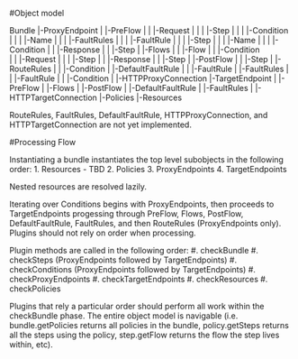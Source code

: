#Object model

Bundle
	|-ProxyEndpoint
	|	|-PreFlow
	|	|	|-Request
	|	|	|	|-Step
	|	|	|		|-Condition
	|	|	|		|-Name
	|	|	|		|-FaultRules
	|	|	|			|-FaultRule
	|	|	|				|-Step
	|	|	|					|-Name
	|	|	|					|-Condition
	|	|	|-Response
	|	|		|-Step
	|	|-Flows
	|	|	|-Flow
	|	|		|-Condition		
	|	|		|-Request
	|	|		|	|-Step
	|	|		|-Response
	|	|			|-Step
	|	|-PostFlow
	|	|	|-Step
	|	|-RouteRules
	|	|	|-Condition
	|	|-DefaultFaultRule
	|	|	|-FaultRule
	|	|-FaultRules
	|	|	|-FaultRule
	|	|		|-Condition
	|	|-HTTPProxyConnection
	|-TargetEndpoint
	|	|-PreFlow
	|	|-Flows
	|	|-PostFlow
	|	|-DefaultFaultRule
	|	|-FaultRules
	|	|-HTTPTargetConnection
	|-Policies
	|-Resources

RouteRules, FaultRules, DefaultFaultRule, HTTPProxyConnection, and HTTPTargetConnection are not yet implemented. 

#Processing Flow

Instantiating a bundle instantiates the top level subobjects in the following order:
	1. Resources - TBD
	2. Policies
	3. ProxyEndpoints
	4. TargetEndpoints

Nested resources are resolved lazily.

Iterating over Conditions begins with ProxyEndpoints, then proceeds to TargetEndpoints progessing through PreFlow, Flows, PostFlow, DefaultFaultRule, FaultRules, and then RouteRules (ProxyEndpoints only). Plugins should not rely on order when processing.

Plugin methods are called in the following order:
	#. checkBundle
	#. checkSteps (ProxyEndpoints followed by TargetEndpoints)
	#. checkConditions (ProxyEndpoints followed by TargetEndpoints)
	#. checkProxyEndpoints
	#. checkTargetEndpoints
	#. checkResources
	#. checkPolicies

Plugins that rely a particular order should perform all work within the checkBundle phase. The entire object model is navigable (i.e. bundle.getPolicies returns all policies in the bundle, policy.getSteps returns all the steps using the policy, step.getFlow returns the flow the step lives within, etc).